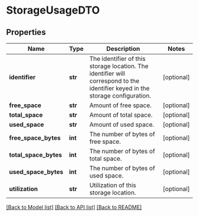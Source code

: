 # StorageUsageDTO

## Properties
Name | Type | Description | Notes
------------ | ------------- | ------------- | -------------
**identifier** | **str** | The identifier of this storage location. The identifier will correspond to the identifier keyed in the storage configuration. | [optional] 
**free_space** | **str** | Amount of free space. | [optional] 
**total_space** | **str** | Amount of total space. | [optional] 
**used_space** | **str** | Amount of used space. | [optional] 
**free_space_bytes** | **int** | The number of bytes of free space. | [optional] 
**total_space_bytes** | **int** | The number of bytes of total space. | [optional] 
**used_space_bytes** | **int** | The number of bytes of used space. | [optional] 
**utilization** | **str** | Utilization of this storage location. | [optional] 

[[Back to Model list]](../nifiDocs.md#documentation-for-models) [[Back to API list]](../nifiDocs.md#documentation-for-api-endpoints) [[Back to README]](../nifiDocs.md)


